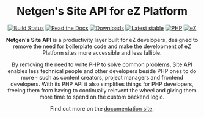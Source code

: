 <h1 align="center">Netgen's Site API for eZ Platform</h1>

<div align="center">

[![Build Status](https://img.shields.io/travis/netgen/ezplatform-site-api.svg?style=popout)](https://travis-ci.com/netgen/ezplatform-site-api)
[![Read the Docs](https://img.shields.io/readthedocs/netgen-ezplatform-site-api)](https://docs.netgen.io/projects/site-api/en/latest/)
[![Downloads](https://img.shields.io/packagist/dt/netgen/ezplatform-site-api.svg?style=popout)](https://packagist.org/packages/netgen/ezplatform-site-api)
[![Latest stable](https://img.shields.io/packagist/v/netgen/ezplatform-site-api.svg?style=popout)](https://packagist.org/packages/netgen/ezplatform-site-api)
[![PHP](https://img.shields.io/badge/PHP-%E2%89%A5%207.1-%238892BF.svg)](https://secure.php.net/)
[![eZ](https://img.shields.io/badge/eZ%20Platform-%E2%89%A5%202.4-orange.svg?style=popout)](https://ezplatform.com/)

</div>

<p align="center">
<strong>Netgen's Site API</strong> is a productivity layer built for eZ developers, designed to
remove the need for boilerplate code and make the development of eZ Platform sites more accessible
and less fallible.
</p>

<p align="center">
By removing the need to write PHP to solve common problems, Site API enables less technical people
and other developers beside PHP ones to do more - such as content creators, project managers and
frontend developers. With its PHP API it also simplifies things for PHP developers, freeing them
from having to continually reinvent the wheel and giving them more time to spend on the custom
backend logic.
</p>

<p align="center">
Find out more on the <a href="https://docs.netgen.io/projects/site-api">documentation site</a>.
</p>
